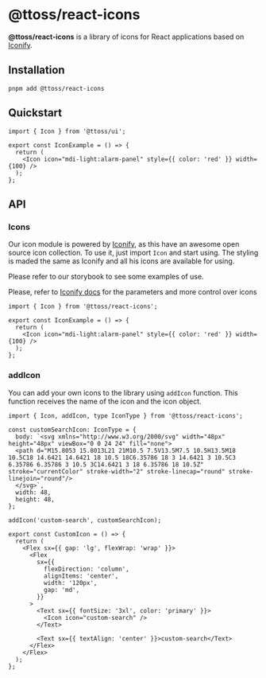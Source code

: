 # @ttoss/react-icons

**@ttoss/react-icons** is a library of icons for React applications based on [Iconify](https://iconify.design/).

## Installation

```shell
pnpm add @ttoss/react-icons
```

## Quickstart

```tsx
import { Icon } from '@ttoss/ui';

export const IconExample = () => {
  return (
    <Icon icon="mdi-light:alarm-panel" style={{ color: 'red' }} width={100} />
  );
};
```

## API

### Icons

Our icon module is powered by [Iconify](https://iconify.design/), as this have an awesome open source icon collection.
To use it, just import `Icon` and start using. The styling is maded the same as Iconify and all his icons are available for using.

Please refer to our storybook to see some examples of use.

Please, refer to [Iconify docs](https://docs.iconify.design/icon-components/react/) for the parameters and more control over icons

```tsx
import { Icon } from '@ttoss/react-icons';

export const IconExample = () => {
  return (
    <Icon icon="mdi-light:alarm-panel" style={{ color: 'red' }} width={100} />
  );
};
```

### addIcon

You can add your own icons to the library using `addIcon` function. This function receives the name of the icon and the icon object.

```tsx
import { Icon, addIcon, type IconType } from '@ttoss/react-icons';

const customSearchIcon: IconType = {
  body: `<svg xmlns="http://www.w3.org/2000/svg" width="48px" height="48px" viewBox="0 0 24 24" fill="none">
  <path d="M15.8053 15.8013L21 21M10.5 7.5V13.5M7.5 10.5H13.5M18 10.5C18 14.6421 14.6421 18 10.5 18C6.35786 18 3 14.6421 3 10.5C3 6.35786 6.35786 3 10.5 3C14.6421 3 18 6.35786 18 10.5Z" stroke="currentColor" stroke-width="2" stroke-linecap="round" stroke-linejoin="round"/>
  </svg>`,
  width: 48,
  height: 48,
};

addIcon('custom-search', customSearchIcon);

export const CustomIcon = () => {
  return (
    <Flex sx={{ gap: 'lg', flexWrap: 'wrap' }}>
      <Flex
        sx={{
          flexDirection: 'column',
          alignItems: 'center',
          width: '120px',
          gap: 'md',
        }}
      >
        <Text sx={{ fontSize: '3xl', color: 'primary' }}>
          <Icon icon="custom-search" />
        </Text>

        <Text sx={{ textAlign: 'center' }}>custom-search</Text>
      </Flex>
    </Flex>
  );
};
```
